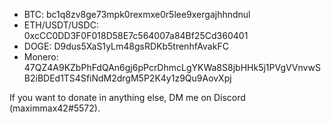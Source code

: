 - BTC: bc1q8zv8ge73mpk0rexmxe0r5lee9xergajhhndnul
- ETH/USDT/USDC: 0xcCC0DD3F0F018D58E7c564007a84Bf25Cd360401
- DOGE: D9dus5XaS1yLm48gsRDKb5trenhfAvakFC
- Monero: 47QZ4A9KZbPhFdQAn6gj6pPcrDhmcLgYKWa8S8jbHHk5j1PVgVVnvwSB2iBDEd1TS4SfiNdM2drgM5P2K4y1z9Qu9AovXpj

If you want to donate in anything else, DM me on Discord (maximmax42#5572).

